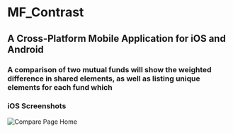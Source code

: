 # MF_Contrast
## A Cross-Platform Mobile Application for iOS and Android
### A comparison of two mutual funds will show the weighted difference in shared elements, as well as listing unique elements for each fund which
### iOS Screenshots
<img src="iOS_Screenshots/ComparePageHome" alt="Compare Page Home" style="float: left; margin-right: 15px;"/>
